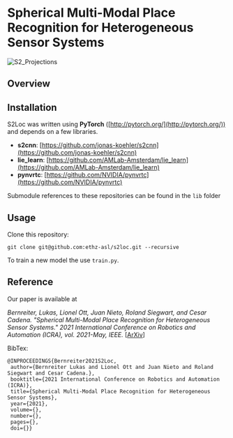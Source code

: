 # Spherical Multi-Modal Place Recognition for Heterogeneous Sensor Systems

![S2_Projections](https://user-images.githubusercontent.com/1336474/119963033-ee192100-bfa7-11eb-97e7-de71aa247fdc.png)

## Overview

## Installation


S2Loc was written using __PyTorch__ ([http://pytorch.org/](http://pytorch.org/)) and depends on a few libraries.
  * __s2cnn__: [https://github.com/jonas-koehler/s2cnn](https://github.com/jonas-koehler/s2cnn)
  * __lie_learn__: [https://github.com/AMLab-Amsterdam/lie_learn](https://github.com/AMLab-Amsterdam/lie_learn)
  * __pynvrtc__: [https://github.com/NVIDIA/pynvrtc](https://github.com/NVIDIA/pynvrtc)

Submodule references to these repositories can be found in the `lib` folder


## Usage

Clone this repository:
```
git clone git@github.com:ethz-asl/s2loc.git --recursive
```

To train a new model the use `train.py`.


## Reference

Our paper is available at 

*Bernreiter, Lukas, Lionel Ott, Juan Nieto, Roland Siegwart, and Cesar Cadena. 
"Spherical Multi-Modal Place Recognition for Heterogeneous Sensor Systems." 
2021 International Conference on Robotics and Automation (ICRA), vol. 2021-May, IEEE.* [[ArXiv](https://arxiv.org/abs/2104.10067)]

BibTex:
```
@INPROCEEDINGS{Bernreiter2021S2Loc,
 author={Bernreiter Lukas and Lionel Ott and Juan Nieto and Roland Siegwart and Cesar Cadena.},
 booktitle={2021 International Conference on Robotics and Automation (ICRA)},
 title={Spherical Multi-Modal Place Recognition for Heterogeneous Sensor Systems},
 year={2021},
 volume={},
 number={},
 pages={},
 doi={}}
```
